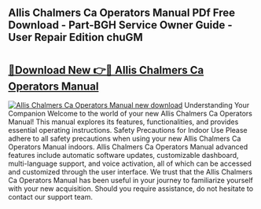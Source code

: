 ## Allis Chalmers Ca Operators Manual PDf Free Download - Part-BGH Service Owner Guide - User Repair Edition chuGM

# <h2><a href="http://bc89589.oget.top/?id=Allis+Chalmers+Ca+Operators+Manual">🔗Download New 👉🔴 Allis Chalmers Ca Operators Manual</a></h2>

[![Allis Chalmers Ca Operators Manual new download](https://i.imgur.com/5g1atiW.png)](http://bc89589.oget.top/?id=Allis+Chalmers+Ca+Operators+Manual)
Understanding Your Companion Welcome to the world of your new Allis Chalmers Ca Operators Manual! This manual explores its features, functionalities, and provides essential operating instructions. Safety Precautions for Indoor Use Please adhere to all safety precautions when using your new Allis Chalmers Ca Operators Manual indoors. Allis Chalmers Ca Operators Manual advanced features include automatic software updates, customizable dashboard, multi-language support, and voice activation, all of which can be accessed and customized through the user interface. We trust that the Allis Chalmers Ca Operators Manual has been useful in your journey to familiarize yourself with your new acquisition. Should you require assistance, do not hesitate to contact our support team.
